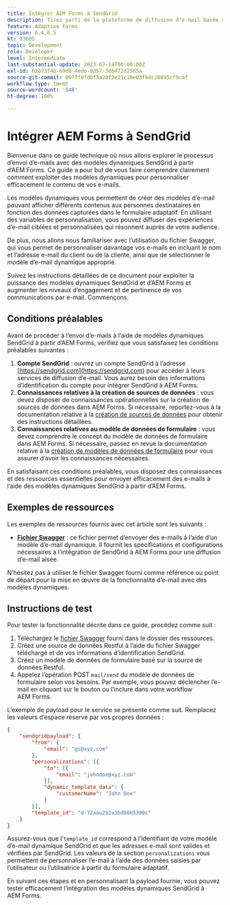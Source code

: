 ```yaml
---
title: Intégrer AEM Forms à SendGrid
description: Tirez parti de la plateforme de diffusion d’e-mail basée sur le cloud SengGrid à l’aide d’AEM Forms.
feature: Adaptive Forms
version: 6.4,6.5
kt: 13605
topic: Development
role: Developer
level: Intermediate
last-substantial-update: 2023-07-14T00:00:00Z
exl-id: 62b73f4b-69d8-4ede-9d57-3d6472d25d5a
source-git-commit: 097ff8fd0f3a28f3e21c10e03f6dc28695cf9caf
workflow-type: tm+mt
source-wordcount: '548'
ht-degree: 100%

---
```


# Intégrer AEM Forms à SendGrid

Bienvenue dans ce guide technique où nous allons explorer le processus d’envoi d’e-mails avec des modèles dynamiques SendGrid à partir d’AEM Forms. Ce guide a pour but de vous faire comprendre clairement comment exploiter des modèles dynamiques pour personnaliser efficacement le contenu de vos e-mails.

Les modèles dynamiques vous permettent de créer des modèles d’e-mail pouvant afficher différents contenus aux personnes destinataires en fonction des données capturées dans le formulaire adaptatif. En utilisant des variables de personnalisation, vous pouvez diffuser des expériences d’e-mail ciblées et personnalisées qui résonnent auprès de votre audience.

De plus, nous allons nous familiariser avec l’utilisation du fichier Swagger, qui vous permet de personnaliser davantage vos e-mails en incluant le nom et l’adresse e-mail du client ou de la cliente, ainsi que de sélectionner le modèle d’e-mail dynamique approprié.

Suivez les instructions détaillées de ce document pour exploiter la puissance des modèles dynamiques SendGrid et d’AEM Forms et augmenter les niveaux d’engagement et de pertinence de vos communications par e-mail. Commençons.

## Conditions préalables

Avant de procéder à l’envoi d’e-mails à l’aide de modèles dynamiques SendGrid à partir d’AEM Forms, vérifiez que vous satisfaisez les conditions préalables suivantes :

1. **Compte SendGrid** : ouvrez un compte SendGrid à l’adresse [https://sendgrid.com](https://sendgrid.com) pour accéder à leurs services de diffusion d’e-mail. Vous aurez besoin des informations d’identification du compte pour intégrer SendGrid à AEM Forms.
1. **Connaissances relatives à la création de sources de données** : vous devez disposer de connaissances opérationnelles sur la création de sources de données dans AEM Forms. Si nécessaire, reportez-vous à la documentation relative à la [création de sources de données](https://experienceleague.adobe.com/docs/experience-manager-learn/forms/ic-web-channel-tutorial/parttwo.html?lang=fr) pour obtenir des instructions détaillées.
1. **Connaissances relatives au modèle de données de formulaire** : vous devez comprendre le concept du modèle de données de formulaire dans AEM Forms. Si nécessaire, passez en revue la documentation relative à la [création de modèles de données de formulaire](https://experienceleague.adobe.com/docs/experience-manager-65/forms/form-data-model/create-form-data-models.html?lang=fr) pour vous assurer d’avoir les connaissances nécessaires.

En satisfaisant ces conditions préalables, vous disposez des connaissances et des ressources essentielles pour envoyer efficacement des e-mails à l’aide des modèles dynamiques SendGrid à partir d’AEM Forms.

## Exemples de ressources

Les exemples de ressources fournis avec cet article sont les suivants :

* **[Fichier Swagger](assets/SendGridWithDynamicTemplate.yaml)** : ce fichier permet d’envoyer des e-mails à l’aide d’un modèle d’e-mail dynamique. Il fournit les spécifications et configurations nécessaires à l’intégration de SendGrid à AEM Forms pour une diffusion d’e-mail aisée.

N’hésitez pas à utiliser le fichier Swagger fourni comme référence ou point de départ pour la mise en œuvre de la fonctionnalité d’e-mail avec des modèles dynamiques.

## Instructions de test

Pour tester la fonctionnalité décrite dans ce guide, procédez comme suit :

1. Téléchargez le [fichier Swagger](assets/SendGridWithDynamicTemplate.yaml) fourni dans le dossier des ressources.
2. Créez une source de données Restful à l’aide du fichier Swagger téléchargé et de vos informations d’identification SendGrid.
3. Créez un modèle de données de formulaire basé sur la source de données Restful.
4. Appelez l’opération POST `mail/send` du modèle de données de formulaire selon vos besoins. Par exemple, vous pouvez déclencher l’e-mail en cliquant sur le bouton ou l’inclure dans votre workflow AEM Forms.

L’exemple de payload pour le service se présente comme suit. Remplacez les valeurs d’espace réservé par vos propres données :

```json
{
    "sendgridpayload": {
        "from": {
            "email": "gs@xyz.com"
        },
        "personalizations": [{
            "to": [{
                "email": "johndoe@xyz.com"
            }],
            "dynamic_template_data": {
                "customerName": "John Doe"
            }
        }],
        "template_id": "d-72aau292a3bd60b5300c"
    }
}
```

Assurez-vous que l’`template_id` correspond à l’identifiant de votre modèle d’e-mail dynamique SendGrid et que les adresses e-mail sont valides et vérifiées par SendGrid. Les valeurs de la section `personalizations` vous permettent de personnaliser l’e-mail à l’aide des données saisies par l’utilisateur ou l’utilisatrice à partir du formulaire adaptatif.

En suivant ces étapes et en personnalisant la payload fournie, vous pouvez tester efficacement l’intégration des modèles dynamiques SendGrid à AEM Forms.
